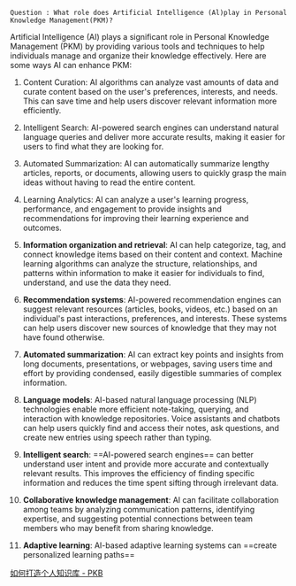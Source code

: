 ```tg
Question : What role does Artificial Intelligence (Al)play in Personal Knowledge Management(PKM)?
```

Artificial Intelligence (AI) plays a significant role in Personal Knowledge Management (PKM) by providing various tools and techniques to help individuals manage and organize their knowledge effectively. Here are some ways AI can enhance PKM:

1. Content Curation: AI algorithms can analyze vast amounts of data and curate content based on the user's preferences, interests, and needs. This can save time and help users discover relevant information more efficiently.

2. Intelligent Search: AI-powered search engines can understand natural language queries and deliver more accurate results, making it easier for users to find what they are looking for.

3. Automated Summarization: AI can automatically summarize lengthy articles, reports, or documents, allowing users to quickly grasp the main ideas without having to read the entire content.

6. Learning Analytics: AI can analyze a user's learning progress, performance, and engagement to provide insights and recommendations for improving their learning experience and outcomes.




1. **Information organization and retrieval**: AI can help categorize, tag, and connect knowledge items based on their content and context. Machine learning algorithms can analyze the structure, relationships, and patterns within information to make it easier for individuals to find, understand, and use the data they need.

2. **Recommendation systems**: AI-powered recommendation engines can suggest relevant resources (articles, books, videos, etc.) based on an individual's past interactions, preferences, and interests. These systems can help users discover new sources of knowledge that they may not have found otherwise.

3. **Automated summarization**: AI can extract key points and insights from long documents, presentations, or webpages, saving users time and effort by providing condensed, easily digestible summaries of complex information.

4. **Language models**: AI-based natural language processing (NLP) technologies enable more efficient note-taking, querying, and interaction with knowledge repositories. Voice assistants and chatbots can help users quickly find and access their notes, ask questions, and create new entries using speech rather than typing.

5. **Intelligent search**: ==AI-powered search engines== can better understand user intent and provide more accurate and contextually relevant results. This improves the efficiency of finding specific information and reduces the time spent sifting through irrelevant data.

6. **Collaborative knowledge management**: AI can facilitate collaboration among teams by analyzing communication patterns, identifying expertise, and suggesting potential connections between team members who may benefit from sharing knowledge.

7. **Adaptive learning**: AI-based adaptive learning systems can ==create personalized learning paths==


[如何打造个人知识库 - PKB](如何打造个人知识库%20-%20PKB.md)